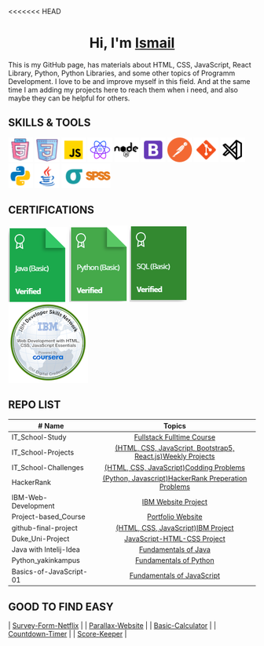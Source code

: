 <<<<<<< HEAD
<h1 align="center">Hi, I'm <a href="https://i-bilge.github.io/My-Portfolio/" target="_blank">Ismail</a></h1>
This is my GitHub page, has materials about HTML, CSS, JavaScript, React Library, Python, Python Libraries, and some other topics of Programm Development. I love to be and improve myself in this field. And at the same time I am adding my projects here to reach them when i need, and also maybe they can be helpful for others.

## SKILLS & TOOLS
<img src="./images/icons8-html-5-48.png" alt="HTML5" style="width:50px;"/> <img src="./images/icons8-css3-48.png" alt="CSS3" style="width:50px;"/> <img src="./images/icons8-javascript-48.png" alt="JavaScript" style="width:50px;"/> <img src="./images/icons8-react-50.png" alt="React" style="width:50px;"/> <img src="./images/icons8-nodejs-48.png" alt="Node.js" style="width:50px;"/> <img src="./images/icons8-bootstrap-48.png" alt="Bootstrap" style="width:50px;"/> <img src="./images/icons8-postman-48.png" alt="Postman" style="width:50px;"/> <img src="./images/icons8-git-48.png" alt="Git" style="width:50px;"/> <img src="./images/7417366_vs%20code_visual%20studio%20code_logo_code_icon.png" alt="VSCode" style="width:50px;"/> <img src="./images/icons8-python-48.png" alt="Python" style="width:50px;"/> <img src="./images/icons8-java-48.png" alt="java" style="width:50px;"/> <img src="./images/icons8-sigma-48.png" alt="6SigmaLean" style="width:50px;"/><img src="./images/icons8-spss-50.png" alt="SPSS" style="width:50px;"/>

## CERTIFICATIONS


<a href="https://www.hackerrank.com/certificates/493033f61fbb" target="_blank">![Java](./images/Java%20HR.png)</a>
<a href="https://www.hackerrank.com/certificates/334ebd496eef" target="_blank">![Python](./images/Py%20HR.PNG)</a>
<a href="https://www.hackerrank.com/certificates/743852a5bd72" target="_blank">![SQL](./images/SQL%20HR.PNG)</a>
<a href="https://www.credly.com/badges/cca372f0-4714-4ad5-9c30-890361c1b432/public_url" target="_blank">![IBM Web](./images/web-development-with-html-css-javascript-essentials.png)</a>


## REPO LIST
| # Name                  |                                                    Topics                                                                                 |
| ----------------------- | :---------------------------------------------------------------------------------------------------------------------------------------: |
| IT_School-Study         |[Fullstack Fulltime Course](https://github.com/i-bilge/Clarusway_IT_School---FS-DE-02-EN-Study)                                            |
| IT_School-Projects      |[(HTML, CSS, JavaScript, Bootstrap5, React.js)Weekly Projects](https://github.com/i-bilge/Clarusway_IT_School-Projects)                                          |
| IT_School-Challenges    |[(HTML, CSS, JavaScript)Codding Problems](https://github.com/i-bilge/Clarusway_IT_School-Codding_Challenges)                               |
| HackerRank              |[(Python, Javascript)HackerRank Preperation Problems](https://github.com/i-bilge/HackerRank)                                                                   |
| IBM-Web-Development     |[IBM Website Project](https://github.com/i-bilge/IBM---Web-Development-Course)                                                             |
| Project-based_Course    |[Portfolio Website](https://github.com/i-bilge/Coursera_Project-based_Course_Website)                                                      |
| github-final-project    |[(HTML, CSS, JavaScript)IBM Project](https://github.com/i-bilge/github-final-project)                                                      |
| Duke_Uni-Project        |[JavaScript-HTML-CSS Project](https://github.com/i-bilge/Duke_Uni---JavaScript-HTML-CSS)                                                   |
| Java with Intelij-Idea  |[Fundamentals of Java](https://github.com/i-bilge/Java-Course-in-Intelij-Idea-Projects)                                                    |
| Python_yakinkampus      |[Fundamentals of Python](https://github.com/i-bilge/Python_yakinkampus)                                                                    |
| Basics-of-JavaScript-01 |[Fundamentals of JavaScript](https://github.com/i-bilge/Basics-of-JavaScript-01)                                                           |


## GOOD TO FIND EASY
| [Survey-Form-Netflix](https://github.com/i-bilge/Survey-Form-Netflix)                                                                                               |
| [Parallax-Website](https://github.com/i-bilge/Parallax-Website)                                                                                                     |
| [Basic-Calculator](https://github.com/i-bilge/Basic-Calculator)                                                                                                     |
| [Countdown-Timer](https://github.com/i-bilge/JS-Countdown-Timer)                                                                                                    |
| [Score-Keeper](https://github.com/i-bilge/Ping-Pong-Score-Keeper)                                                                                                   |
